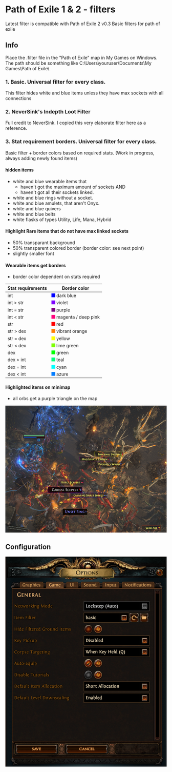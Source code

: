 # Path of Exile 1 & 2 - filters

Latest filter is compatible with Path of Exile 2 v0.3
Basic filters for path of exile

## Info
Place the .filter file in the "Path of Exile" map in My Games on Windows.<br>
The path should be something like C:\Users\youruser\Documents\My Games\Path of Exile\

### 1. Basic. Universal filter for every class.
This filter hides white and blue items unless they have max sockets with all connections

    
### 2. NeverSink's Indepth Loot Filter
Full credit to NeverSink. I copied this very elaborate filter here as a reference.


### 3. Stat requirement borders. Universal filter for every class.
Basic filter + border colors based on required stats. (Work in progress, always adding newly found items)

#### **hidden** items
- white and blue wearable items that
  - haven't got the maximum amount of sockets
    AND
  - haven't got all their sockets linked.
- white and blue rings without a socket.
- white and blue amulets, that aren't Onyx.
- white and blue quivers
- white and blue belts
- white flasks of types Utility, Life, Mana, Hybrid

#### Highlight Rare items that do not have max linked sockets
- 50% transparant background
- 50% transparent colored border (border color: see next point)
- slightly smaller font

#### Wearable items get borders
- border color dependent on stats required
  
| Stat requirements | Border color |
| ----------------- | ------------ |
| int               | <svg xmlns="http://www.w3.org/2000/svg" width="12" height="12"><rect width="12" height="12" fill="#0000FF"/></svg> dark blue |
| int > str         | <svg xmlns="http://www.w3.org/2000/svg" width="12" height="12"><rect width="12" height="12" fill="#7D00FF"/></svg> violet |
| int = str         | <svg xmlns="http://www.w3.org/2000/svg" width="12" height="12"><rect width="12" height="12" fill="#7D007D"/></svg> purple |
| int < str         | <svg xmlns="http://www.w3.org/2000/svg" width="12" height="12"><rect width="12" height="12" fill="#FF007D"/></svg> magenta / deep pink |
| str               | <svg xmlns="http://www.w3.org/2000/svg" width="12" height="12"><rect width="12" height="12" fill="#FF0000"/></svg> red |
| str > dex         | <svg xmlns="http://www.w3.org/2000/svg" width="12" height="12"><rect width="12" height="12" fill="#FF7D00"/></svg> vibrant orange |
| str = dex         | <svg xmlns="http://www.w3.org/2000/svg" width="12" height="12"><rect width="12" height="12" fill="#FFFF00"/></svg> yellow |
| str < dex         | <svg xmlns="http://www.w3.org/2000/svg" width="12" height="12"><rect width="12" height="12" fill="#7DFF00"/></svg> lime green |
| dex               | <svg xmlns="http://www.w3.org/2000/svg" width="12" height="12"><rect width="12" height="12" fill="#00FF00"/></svg> green |
| dex > int         | <svg xmlns="http://www.w3.org/2000/svg" width="12" height="12"><rect width="12" height="12" fill="#00FF7D"/></svg> teal |
| dex = int         | <svg xmlns="http://www.w3.org/2000/svg" width="12" height="12"><rect width="12" height="12" fill="#00FFFF"/></svg> cyan |
| dex < int         | <svg xmlns="http://www.w3.org/2000/svg" width="12" height="12"><rect width="12" height="12" fill="#007DFF"/></svg> azure |





#### Highlighted items on minimap
- all orbs get a purple triangle on the map

![filter 3 screenshot](img/3.path_of_exile_filter.png)

## Configuration

![Path of Exile options](img/PoEoptions.png)
